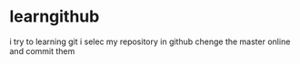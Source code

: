 # learngithub
i try to learning git
i selec my repository in github
chenge the master online and commit them






